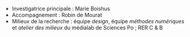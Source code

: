 - Investigatrice principale : Marie Boishus
- Accompagnement : Robin de Mourat
- Milieux de la recherche : équipe *design*, équipe *méthodes numériques* et *atelier des milieux* du médialab de Sciences Po ; RER C & B